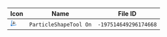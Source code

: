| Icon | Name | File ID |
| ---  | ---  | ---     |
| ![](ParticleShapeTool%20On.png) | `ParticleShapeTool On` | `-197514649296174668` |

